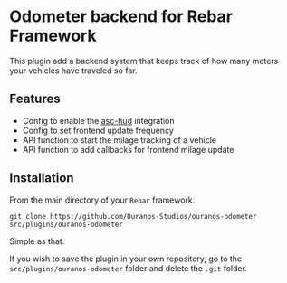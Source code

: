 # Odometer backend for Rebar Framework

This plugin add a backend system that keeps track of how many meters your vehicles have traveled so far.

## Features

-   Config to enable the [asc-hud](https://github.com/ASCENDED-Team/asc-hud) integration
-   Config to set frontend update frequency
-   API function to start the milage tracking of a vehicle
-   API function to add callbacks for frontend milage update

## Installation

From the main directory of your `Rebar` framework.

```
git clone https://github.com/Ouranos-Studios/ouranos-odometer src/plugins/ouranos-odometer
```

Simple as that.

If you wish to save the plugin in your own repository, go to the `src/plugins/ouranos-odometer` folder and delete the `.git` folder.
